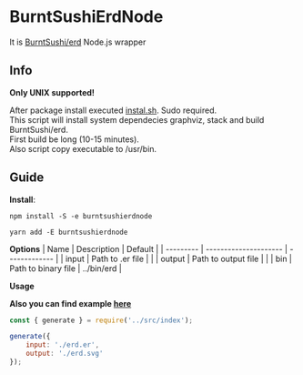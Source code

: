 # BurntSushiErdNode
It is [BurntSushi/erd](https://github.com/BurntSushi/erd) Node.js wrapper

## Info

**Only UNIX supported!**

After package install executed [instal.sh](https://github.com/d1soft/burntsushi-erd-node/tree/master/scripts/instal.sh). Sudo required.  
This script will install system dependecies graphviz, stack and build BurntSushi/erd.  
First build be long (10-15 minutes).  
Also script copy executable to /usr/bin.

## Guide

**Install**:
```shell
npm install -S -e burntsushierdnode 

yarn add -E burntsushierdnode
```

**Options**
| Name      | Description           | Default       |
| --------- | --------------------- | ------------- |
| input     | Path to .er file      |               |
| output    | Path to output file   |               |
| bin       | Path to binary file   | ../bin/erd    |

**Usage**

__Also you can find example [here](https://github.com/d1soft/burntsushi-erd-node/tree/master/example)__

```js
const { generate } = require('../src/index');

generate({
    input: './erd.er',
    output: './erd.svg'
});
```